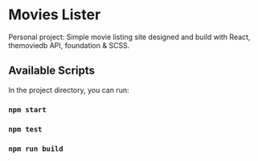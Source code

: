 # Movies Lister

Personal project: Simple movie listing site designed and build with React, themoviedb API, foundation & SCSS.

## Available Scripts

In the project directory, you can run:

### `npm start`

### `npm test`

### `npm run build`
